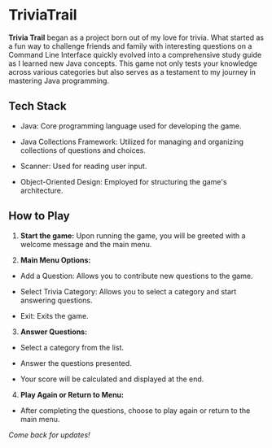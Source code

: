 # TriviaTrail

**Trivia Trail** began as a project born out of my love for trivia. What started as a fun way to challenge friends and family with interesting questions on a Command Line Interface quickly evolved into a comprehensive study guide as I learned new Java concepts. This game not only tests your knowledge across various categories but also serves as a testament to my journey in mastering Java programming.

## Tech Stack

- Java: Core programming language used for developing the game.

- Java Collections Framework: Utilized for managing and organizing collections of questions and choices.

- Scanner: Used for reading user input.

- Object-Oriented Design: Employed for structuring the game's architecture.

## How to Play

1. **Start the game:** Upon running the game, you will be greeted with a welcome message and the main menu.

2. **Main Menu Options:**

  - Add a Question: Allows you to contribute new questions to the game.

  - Select Trivia Category: Allows you to select a category and start answering questions.

  - Exit: Exits the game.

3. **Answer Questions:**

  - Select a category from the list.

  - Answer the questions presented.

  - Your score will be calculated and displayed at the end.

4. **Play Again or Return to Menu:**

  - After completing the questions, choose to play again or return to the main menu.


*Come back for updates!*
